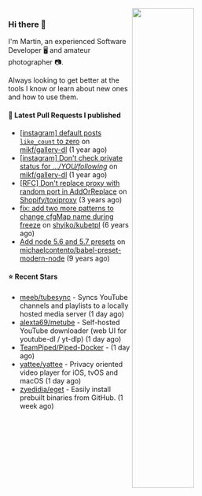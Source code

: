 <img align="right" src="https://github-profile-summary-cards.vercel.app/api/cards/profile-details?username=tinnet&theme=github" width="50%"/>
<h3 class="mt-n3">Hi there 👋</h3>

I'm Martin, an experienced Software Developer 🖥️ and amateur photographer 📷.

Always looking to get better at the tools I know or learn about new ones and how to use them.

#### 🔨 Latest Pull Requests I published

- [[instagram] default posts `like_count` to zero](https://github.com/mikf/gallery-dl/pull/5323) on [mikf/gallery-dl](https://github.com/mikf/gallery-dl) (1 year ago)
- [[instagram] Don&#39;t check private status for *.../YOU/following*](https://github.com/mikf/gallery-dl/pull/5322) on [mikf/gallery-dl](https://github.com/mikf/gallery-dl) (1 year ago)
- [[RFC] Don&#39;t replace proxy with random port in AddOrReplace](https://github.com/Shopify/toxiproxy/pull/356) on [Shopify/toxiproxy](https://github.com/Shopify/toxiproxy) (3 years ago)
- [fix: add two more patterns to change cfgMap name during freeze](https://github.com/shyiko/kubetpl/pull/12) on [shyiko/kubetpl](https://github.com/shyiko/kubetpl) (6 years ago)
- [Add node 5.6 and 5.7 presets](https://github.com/michaelcontento/babel-preset-modern-node/pull/35) on [michaelcontento/babel-preset-modern-node](https://github.com/michaelcontento/babel-preset-modern-node) (9 years ago)

#### ⭐ Recent Stars

- [meeb/tubesync](https://github.com/meeb/tubesync) - Syncs YouTube channels and playlists to a locally hosted media server (1 day ago)
- [alexta69/metube](https://github.com/alexta69/metube) - Self-hosted YouTube downloader (web UI for youtube-dl / yt-dlp) (1 day ago)
- [TeamPiped/Piped-Docker](https://github.com/TeamPiped/Piped-Docker) -  (1 day ago)
- [yattee/yattee](https://github.com/yattee/yattee) - Privacy oriented video player for iOS, tvOS and macOS (1 day ago)
- [zyedidia/eget](https://github.com/zyedidia/eget) - Easily install prebuilt binaries from GitHub. (1 week ago)
